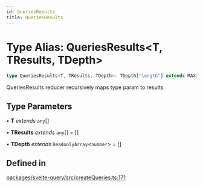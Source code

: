 ```yaml
---
id: QueriesResults
title: QueriesResults
---
```


# Type Alias: QueriesResults\<T, TResults, TDepth\>

```ts
type QueriesResults<T, TResults, TDepth>: TDepth["length"] extends MAXIMUM_DEPTH ? QueryObserverResult[] : T extends [] ? [] : T extends [infer Head] ? [...TResults, GetCreateQueryResult<Head>] : T extends [infer Head, ...(infer Tails)] ? QueriesResults<[...Tails], [...TResults, GetCreateQueryResult<Head>], [...TDepth, 1]> : T extends QueryObserverOptionsForCreateQueries<infer TQueryFnData, infer TError, infer TData, any>[] ? QueryObserverResult<unknown extends TData ? TQueryFnData : TData, unknown extends TError ? DefaultError : TError>[] : QueryObserverResult[];
```

QueriesResults reducer recursively maps type param to results

## Type Parameters

• **T** _extends_ `any`[]

• **TResults** _extends_ `any`[] = []

• **TDepth** _extends_ `ReadonlyArray`\<`number`\> = []

## Defined in

[packages/svelte-query/src/createQueries.ts:171](https://github.com/TanStack/query/blob/dac5da5416b82b0be38a8fb34dde1fc6670f0a59/packages/svelte-query/src/createQueries.ts#L171)
